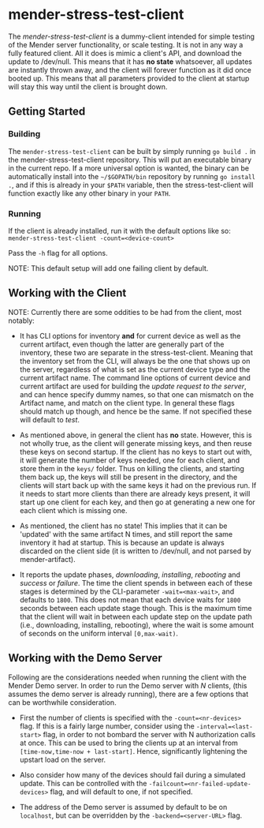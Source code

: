 # mender-stress-test-client

The *mender-stress-test-client* is a dummy-client intended for simple testing of
the Mender server functionality, or scale testing. It is not in any way a fully
featured client. All it does is mimic a client's API, and download the update to
/dev/null. This means that it has **no state** whatsoever, all updates are
instantly thrown away, and the client will forever function as it did once
booted up. This means that all parameters provided to the client at startup will
stay this way until the client is brought down.

## Getting Started

### Building

The `mender-stress-test-client` can be built by simply running `go build .` in
the mender-stress-test-client repository. This will put an executable binary in
the current repo. If a more universal option is wanted, the binary can be
automatically install into the `~/$GOPATH/bin` repository by running `go install
.`, and if this is already in your `$PATH` variable, then the stress-test-client
will function exactly like any other binary in your `PATH`.

### Running

If the client is already installed, run it with the default options like so:
`mender-stress-test-client -count=<device-count>`

Pass the `-h` flag for all options.

NOTE: This default setup will add one failing client by default.

## Working with the Client

NOTE: Currently there are some oddities to be had from the client, most notably:

* It has CLI options for inventory **and** for current device as well as the
current artifact, even though the latter are generally part of the inventory,
these two are separate in the stress-test-client. Meaning that the inventory set
from the CLI, will always be the one that shows up on the server, regardless of
what is set as the current device type and the current artifact name. The
command line options of current device and current artifact are used for
building the _update request to the server_, and can hence specify dummy names,
so that one can mismatch on the Artifact name, and match on the client type. In
general these flags should match up though, and hence be the same. If not
specified these will default to *test*.

* As mentioned above, in general the client has **no** state. However, this is
not wholly true, as the client will generate missing keys, and then reuse these
keys on second startup. If the client has no keys to start out with, it will
generate the number of keys needed, one for each client, and store them in the
`keys/` folder. Thus on killing the clients, and starting them back up, the keys
will still be present in the directory, and the clients will start back up with
the same keys it had on the previous run. If it needs to start more clients than
there are already keys present, it will start up one client for each key, and
then go at generating a new one for each client which is missing one.

* As mentioned, the client has no state! This implies that it can be 'updated'
with the same artifact N times, and still report the same inventory it had at
startup. This is because an update is always discarded on the client side (it is
written to /dev/null, and not parsed by mender-artifact).

* It reports the update phases, _downloading_, _installing_, _rebooting_ and
_success_ or _failure_. The time the client spends in between each of these
stages is determined by the CLI-parameter `-wait=<max-wait>`, and defaults to
`1800`. This does not mean that each device waits for `1800` seconds between
each update stage though. This is the maximum time that the client will wait in
between each update step on the update path (i.e., downloading, installing,
rebooting), where the wait is some amount of seconds on the uniform interval
`[0,max-wait)`.


## Working with the Demo Server

Following are the considerations needed when running the client with the Mender
Demo server. In order to run the Demo server with *N* clients, (this assumes the
demo server is already running), there are a few options that can be worthwhile
consideration.

* First the number of clients is specified with the `-count=<nr-devices>` flag.
  If this is a fairly large number, consider using the `-interval=<last-start>`
  flag, in order to not bombard the server with N authorization calls at once.
  This can be used to bring the clients up at an interval from
  `[time-now,time-now + last-start]`. Hence, significantly lightening the
  upstart load on the server.

* Also consider how many of the devices should fail during a simulated update.
This can be controlled with the `-failcount=<nr-failed-update-devices>` flag,
and will default to one, if not specified.

* The address of the Demo server is assumed by default to be on `localhost`, but
can be overridden by the `-backend=<server-URL>` flag.

